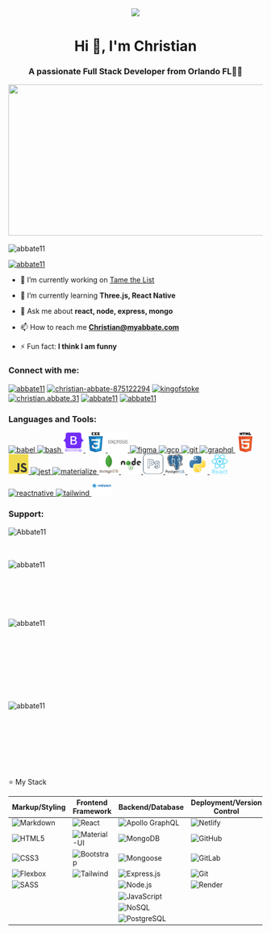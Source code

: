 <div id="header" align="center">
  <img src="https://i.giphy.com/media/v1.Y2lkPTc5MGI3NjExaTI2NW1tZnd2ZjgxMDRwdnU0NGNsdm5mMHd1MTZ3a2xsaXgyMjd4eiZlcD12MV9pbnRlcm5hbF9naWZfYnlfaWQmY3Q9Zw/du3J3cXyzhj75IOgvA/giphy.gif" width="100"/>
</div>

<h1 align="center">Hi 👋, I'm Christian</h1>
<h3 align="center">A passionate Full Stack Developer from Orlando FL🌴🌇</h3>

<div align="center">
  <img src="https://i.giphy.com/media/v1.Y2lkPTc5MGI3NjExNmtvcjhpZnMwZnptZnhnYzF5anJ4czQ3cG5qNWNwdzhvdnE2ZzRmeiZlcD12MV9pbnRlcm5hbF9naWZfYnlfaWQmY3Q9Zw/qgQUggAC3Pfv687qPC/giphy.gif" width="600" height="300"/>
</div>

<p align="left"> <img src="https://komarev.com/ghpvc/?username=abbate11&label=Profile%20views&color=0e75b6&style=flat" alt="abbate11" /> </p>

<p align="left"> <a href="https://github.com/ryo-ma/github-profile-trophy"><img src="https://github-profile-trophy.vercel.app/?username=abbate11" alt="abbate11" /></a> </p>

- 🔭 I’m currently working on [Tame the List](https://github.com/jazztazz1991/TameTheList)

- 🌱 I’m currently learning **Three.js, React Native**

- 💬 Ask me about **react, node, express, mongo**

- 📫 How to reach me **Christian@myabbate.com**

- ⚡ Fun fact: **I think I am funny**

<h3 align="left">Connect with me:</h3>
<p align="left">
<a href="https://codepen.io/abbate11" target="blank"><img align="center" src="https://raw.githubusercontent.com/rahuldkjain/github-profile-readme-generator/master/src/images/icons/Social/codepen.svg" alt="abbate11" height="30" width="40" /></a>
<a href="https://linkedin.com/in/christian-abbate-875122294" target="blank"><img align="center" src="https://raw.githubusercontent.com/rahuldkjain/github-profile-readme-generator/master/src/images/icons/Social/linked-in-alt.svg" alt="christian-abbate-875122294" height="30" width="40" /></a>
<a href="https://stackoverflow.com/users/kingofstoke" target="blank"><img align="center" src="https://raw.githubusercontent.com/rahuldkjain/github-profile-readme-generator/master/src/images/icons/Social/stack-overflow.svg" alt="kingofstoke" height="30" width="40" /></a>
<a href="https://fb.com/christian.abbate.31" target="blank"><img align="center" src="https://raw.githubusercontent.com/rahuldkjain/github-profile-readme-generator/master/src/images/icons/Social/facebook.svg" alt="christian.abbate.31" height="30" width="40" /></a>
<a href="https://instagram.com/abbate11" target="blank"><img align="center" src="https://raw.githubusercontent.com/rahuldkjain/github-profile-readme-generator/master/src/images/icons/Social/instagram.svg" alt="abbate11" height="30" width="40" /></a>
<a href="https://www.leetcode.com/abbate11" target="blank"><img align="center" src="https://raw.githubusercontent.com/rahuldkjain/github-profile-readme-generator/master/src/images/icons/Social/leet-code.svg" alt="abbate11" height="30" width="40" /></a>
</p>

<h3 align="left">Languages and Tools:</h3>
<p align="left"> <a href="https://babeljs.io/" target="_blank" rel="noreferrer"> <img src="https://www.vectorlogo.zone/logos/babeljs/babeljs-icon.svg" alt="babel" width="40" height="40"/> </a> <a href="https://www.gnu.org/software/bash/" target="_blank" rel="noreferrer"> <img src="https://www.vectorlogo.zone/logos/gnu_bash/gnu_bash-icon.svg" alt="bash" width="40" height="40"/> </a> <a href="https://getbootstrap.com" target="_blank" rel="noreferrer"> <img src="https://raw.githubusercontent.com/devicons/devicon/master/icons/bootstrap/bootstrap-plain-wordmark.svg" alt="bootstrap" width="40" height="40"/> </a> <a href="https://www.w3schools.com/css/" target="_blank" rel="noreferrer"> <img src="https://raw.githubusercontent.com/devicons/devicon/master/icons/css3/css3-original-wordmark.svg" alt="css3" width="40" height="40"/> </a> <a href="https://expressjs.com" target="_blank" rel="noreferrer"> <img src="https://raw.githubusercontent.com/devicons/devicon/master/icons/express/express-original-wordmark.svg" alt="express" width="40" height="40"/> </a> <a href="https://www.figma.com/" target="_blank" rel="noreferrer"> <img src="https://www.vectorlogo.zone/logos/figma/figma-icon.svg" alt="figma" width="40" height="40"/> </a> <a href="https://cloud.google.com" target="_blank" rel="noreferrer"> <img src="https://www.vectorlogo.zone/logos/google_cloud/google_cloud-icon.svg" alt="gcp" width="40" height="40"/> </a> <a href="https://git-scm.com/" target="_blank" rel="noreferrer"> <img src="https://www.vectorlogo.zone/logos/git-scm/git-scm-icon.svg" alt="git" width="40" height="40"/> </a> <a href="https://graphql.org" target="_blank" rel="noreferrer"> <img src="https://www.vectorlogo.zone/logos/graphql/graphql-icon.svg" alt="graphql" width="40" height="40"/> </a> <a href="https://www.w3.org/html/" target="_blank" rel="noreferrer"> <img src="https://raw.githubusercontent.com/devicons/devicon/master/icons/html5/html5-original-wordmark.svg" alt="html5" width="40" height="40"/> </a> <a href="https://developer.mozilla.org/en-US/docs/Web/JavaScript" target="_blank" rel="noreferrer"> <img src="https://raw.githubusercontent.com/devicons/devicon/master/icons/javascript/javascript-original.svg" alt="javascript" width="40" height="40"/> </a> <a href="https://jestjs.io" target="_blank" rel="noreferrer"> <img src="https://www.vectorlogo.zone/logos/jestjsio/jestjsio-icon.svg" alt="jest" width="40" height="40"/> </a> <a href="https://materializecss.com/" target="_blank" rel="noreferrer"> <img src="https://raw.githubusercontent.com/prplx/svg-logos/5585531d45d294869c4eaab4d7cf2e9c167710a9/svg/materialize.svg" alt="materialize" width="40" height="40"/> </a> <a href="https://www.mongodb.com/" target="_blank" rel="noreferrer"> <img src="https://raw.githubusercontent.com/devicons/devicon/master/icons/mongodb/mongodb-original-wordmark.svg" alt="mongodb" width="40" height="40"/> </a> <a href="https://nodejs.org" target="_blank" rel="noreferrer"> <img src="https://raw.githubusercontent.com/devicons/devicon/master/icons/nodejs/nodejs-original-wordmark.svg" alt="nodejs" width="40" height="40"/> </a> <a href="https://www.photoshop.com/en" target="_blank" rel="noreferrer"> <img src="https://raw.githubusercontent.com/devicons/devicon/master/icons/photoshop/photoshop-line.svg" alt="photoshop" width="40" height="40"/> </a> <a href="https://www.postgresql.org" target="_blank" rel="noreferrer"> <img src="https://raw.githubusercontent.com/devicons/devicon/master/icons/postgresql/postgresql-original-wordmark.svg" alt="postgresql" width="40" height="40"/> </a> <a href="https://www.python.org" target="_blank" rel="noreferrer"> <img src="https://raw.githubusercontent.com/devicons/devicon/master/icons/python/python-original.svg" alt="python" width="40" height="40"/> </a> <a href="https://reactjs.org/" target="_blank" rel="noreferrer"> <img src="https://raw.githubusercontent.com/devicons/devicon/master/icons/react/react-original-wordmark.svg" alt="react" width="40" height="40"/> </a> <a href="https://reactnative.dev/" target="_blank" rel="noreferrer"> <img src="https://reactnative.dev/img/header_logo.svg" alt="reactnative" width="40" height="40"/> </a> <a href="https://tailwindcss.com/" target="_blank" rel="noreferrer"> <img src="https://www.vectorlogo.zone/logos/tailwindcss/tailwindcss-icon.svg" alt="tailwind" width="40" height="40"/> </a> <a href="https://webpack.js.org" target="_blank" rel="noreferrer"> <img src="https://raw.githubusercontent.com/devicons/devicon/d00d0969292a6569d45b06d3f350f463a0107b0d/icons/webpack/webpack-original-wordmark.svg" alt="webpack" width="40" height="40"/> </a> </p>

<h3 align="left">Support:</h3>
<p><a href="https://www.buymeacoffee.com/Abbate11"> <img align="left" src="https://cdn.buymeacoffee.com/buttons/v2/default-yellow.png" height="50" width="210" alt="Abbate11" /></a></p><br><br><br>

<p><img align="left" src="https://github-readme-stats.vercel.app/api/top-langs?username=abbate11&show_icons=true&locale=en&layout=compact&theme=radical" alt="abbate11" /></p><br><br><br><br><br><br>

<p>&nbsp;<img align="left" src="https://github-readme-stats.vercel.app/api?username=abbate11&show_icons=true&locale=en&theme=radical" alt="abbate11" /></p><br><br><br><br><br><br><br>

<p><img align="left" src="https://github-readme-streak-stats.herokuapp.com/?user=abbate11&theme=radical" alt="abbate11" /></p><br><br><br><br><br><br><br><br>

⭐️ My Stack

| Markup/Styling       | Frontend Framework  | Backend/Database       | Deployment/Version Control | Other Tools/Libraries   |
| -------------------- | ------------------- | ---------------------- | ------------------------- | ---------------------- |
| ![Markdown](https://img.shields.io/badge/Markdown-000000.svg?style=for-the-badge&logo=Markdown&logoColor=white) | ![React](https://img.shields.io/badge/React-61DAFB.svg?style=for-the-badge&logo=React&logoColor=black)             | ![Apollo GraphQL](https://img.shields.io/badge/Apollo%20GraphQL-311C87.svg?style=for-the-badge&logo=Apollo%20GraphQL&logoColor=white)           | ![Netlify](https://img.shields.io/badge/Netlify-00C7B7.svg?style=for-the-badge&logo=Netlify&logoColor=white)                | ![Redux](https://img.shields.io/badge/Redux-764ABC.svg?style=for-the-badge&logo=Redux&logoColor=white)                |
| ![HTML5](https://img.shields.io/badge/HTML5-E34F26.svg?style=for-the-badge&logo=HTML5&logoColor=white)             | ![Material-UI](https://img.shields.io/badge/Material--UI-0081CB.svg?style=for-the-badge&logo=Material-UI&logoColor=white)        | ![MongoDB](https://img.shields.io/badge/MongoDB-47A248.svg?style=for-the-badge&logo=MongoDB&logoColor=white)              | ![GitHub](https://img.shields.io/badge/GitHub-181717.svg?style=for-the-badge&logo=GitHub&logoColor=white)                 | ![MERN Stack](https://img.shields.io/badge/MERN%20Stack-F7DF1E.svg?style=for-the-badge&logo=MERN%20Stack&logoColor=white)      |
| ![CSS3](https://img.shields.io/badge/CSS3-1572B6.svg?style=for-the-badge&logo=CSS3&logoColor=white)             | ![Bootstrap](https://img.shields.io/badge/Bootstrap-7952B3.svg?style=for-the-badge&logo=Bootstrap&logoColor=white)         | ![Mongoose](https://img.shields.io/badge/Mongoose-F04D35.svg?style=for-the-badge&logo=Mongoose&logoColor=white)             | ![GitLab](https://img.shields.io/badge/GitLab-FC6D26.svg?style=for-the-badge&logo=GitLab&logoColor=white)                 | ![ORM](https://img.shields.io/badge/ORM-007BFF.svg?style=for-the-badge&logo=ORM&logoColor=white)                 |
| ![Flexbox](https://img.shields.io/badge/Flexbox-333333.svg?style=for-the-badge&logo=Flexbox&logoColor=white)           | ![Tailwind](https://img.shields.io/badge/Tailwind%20CSS-06B6D4.svg?style=for-the-badge&logo=Tailwind-CSS&logoColor=white)          | ![Express.js](https://img.shields.io/badge/Express-000000.svg?style=for-the-badge&logo=Express&logoColor=white)           | ![Git](https://img.shields.io/badge/Git-F05032.svg?style=for-the-badge&logo=Git&logoColor=white)                    | ![API](https://img.shields.io/badge/API-28A745.svg?style=for-the-badge&logo=API&logoColor=white)                 |
| ![SASS](https://img.shields.io/badge/Sass-CC6699.svg?style=for-the-badge&logo=Sass&logoColor=white)              |                      | ![Node.js](https://img.shields.io/badge/Node.js-5FA04E.svg?style=for-the-badge&logo=nodedotjs&logoColor=white)              | ![Render](https://img.shields.io/badge/Render-46E3B7.svg?style=for-the-badge&logo=Render&logoColor=white)                          | ![PWA](https://img.shields.io/badge/PWA-000000.svg?style=for-the-badge&logo=PWA&logoColor=white)                 |
|                      |                      | ![JavaScript](https://img.shields.io/badge/JavaScript-F7DF1E.svg?style=for-the-badge&logo=JavaScript&logoColor=black)           |                           | ![MVC](https://img.shields.io/badge/MVC-FF8300.svg?style=for-the-badge&logo=MVC&logoColor=white)                 |
|                      |                      | ![NoSQL](https://img.shields.io/badge/NoSQL-000000.svg?style=for-the-badge&logo=NoSQL&logoColor=white)                |                           | ![ZSH](https://img.shields.io/badge/Zsh-F15A24.svg?style=for-the-badge&logo=Zsh&logoColor=white)                 |
|                      |                      | ![PostgreSQL](https://img.shields.io/badge/PostgreSQL-4169E1.svg?style=for-the-badge&logo=PostgreSQL&logoColor=white)           |                           |                        |
